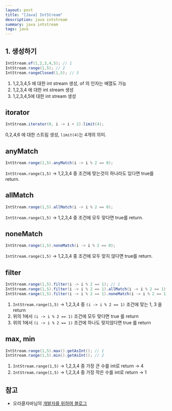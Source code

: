 ```yaml
---
layout: post
title: "[Java] IntStream"
description: java intstream
summary: java intstream
tags: java
---
```


## 1. 생성하기

```java
IntStream.of(1,2,3,4,5); // 1
IntStream.range(1,5); // 2
IntStream.rangeClosed(1,5); // 3
```

1. 1,2,3,4,5 에 대한 int stream 생성, of 의 인자는 배열도 가능
2. 1,2,3,4 에 대한 int stream 생성
3. 1,2,3,4,5에 대한 int stream 생성

## itorator

```java
IntStream.iterator(0, i -> i + 2).limit(4);
```

0,2,4,6 에 대한 스트림 생성, `limit(4)`는 4개의 의미.


## anyMatch

```java
IntStream.range(1,5).anyMatch(i -> i % 2 == 0);
```

`IntStream.range(1,5)` -> 1,2,3,4 중 조건에 맞는것이 하나라도 있다면 true를 return.

## allMatch

```java
IntStream.range(1,5).allMatch(i -> i % 2 == 0);
```

`IntStream.range(1,5)` -> 1,2,3,4 중 조건에 모두 맞다면 true를 return.

## noneMatch

```java
IntStream.range(1,5).noneMatch(i -> i % 2 == 0);
```

`IntStream.range(1,5)` -> 1,2,3,4 중 조건에 모두 맞지 않다면 true를 return.

## filter

```java
IntStream.range(1,5).filter(i -> i % 2 == 1); // 1
IntStream.range(1,5).filter(i -> i % 2 == 1).allMatch(i -> i % 2 == 1); // 2
IntStream.range(1,5).filter(i -> i % 2 == 1).noneMatch(i -> i % 2 == 1); // 3
```

1. `IntStream.range(1,5)` -> 1,2,3,4 중 `(i -> i % 2 == 1)` 조건에 맞는 1, 3 을 return
2. 위의 1에서 `(i -> i % 2 == 1)` 조건에 모두 맞다면 true 를 return
3. 위의 1에서 `(i -> i % 2 == 1)` 조건에 하나도 맞지않다면 true 를 return

## max, min

```java
IntStream.range(1,5).max().getAsInt(); // 1
IntStream.range(1,5).min().getAsInt(); // 2
```

1. `IntStream.range(1,5)` -> 1,2,3,4 중 가장 큰 수를 int로 return -> 4
2. `IntStream.range(1,5)` -> 1,2,3,4 중 가장 작은 수를 int로 return -> 1

## 참고

- 오라클자바님의 [개발자를 위하여 블로그](https://blog.daum.net/oraclejava/15874666)
